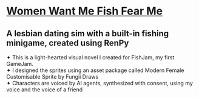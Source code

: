 # [Women Want Me Fish Fear Me](https://daniyells.itch.io/women-want-me-fish-fear-me)
## A lesbian dating sim with a built-in fishing minigame, created using RenPy
✦ This is a light-hearted visual novel I created for FishJam, my first GameJam.
<br> ✦ I designed the sprites using an asset package called Modern Female Customisable Sprite by Fungii Draws
<br> ✦ Characters are voiced by AI agents, synthesized with consent, using my voice and the voice of a friend
